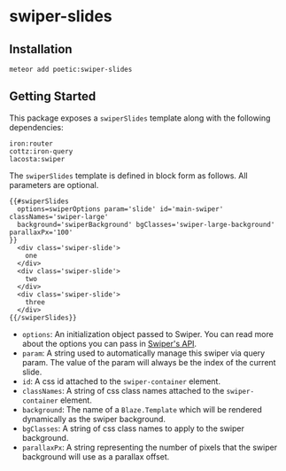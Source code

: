 # swiper-slides

## Installation

`meteor add poetic:swiper-slides`

## Getting Started

This package exposes a `swiperSlides` template along with the following dependencies:

```
iron:router
cottz:iron-query
lacosta:swiper
```

The `swiperSlides` template is defined in block form as follows. All parameters are optional.

```
{{#swiperSlides
  options=swiperOptions param='slide' id='main-swiper' classNames='swiper-large'
  background='swiperBackground' bgClasses='swiper-large-background' parallaxPx='100'
}}
  <div class='swiper-slide'>
    one
  </div>
  <div class='swiper-slide'>
    two
  </div>
  <div class='swiper-slide'>
    three
  </div>
{{/swiperSlides}}
```

- `options`: An initialization object passed to Swiper. You can read more about the options you can pass in [Swiper's API](http://www.idangero.us/swiper/api/#.VXcn51xViko).
- `param`: A string used to automatically manage this swiper via query param. The value of the param will always be the index of the current slide.
- `id`: A css id attached to the `swiper-container` element.
- `classNames`: A string of css class names attached to the `swiper-container` element.
- `background`: The name of a `Blaze.Template` which will be rendered dynamically as the swiper background.
- `bgClasses`: A string of css class names to apply to the swiper background.
- `parallaxPx`: A string representing the number of pixels that the swiper background will use as a parallax offset.

